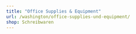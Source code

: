 ```yaml
---
title: "Office Supplies & Equipment"
url: /washington/office-supplies-und-equipment/
shop: Schreibwaren
---
```

